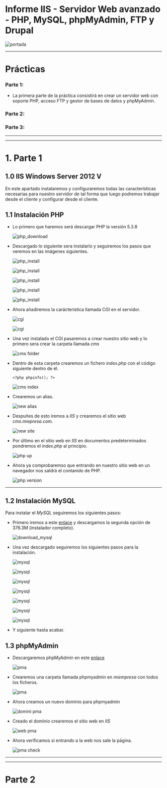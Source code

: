 # Informe IIS - Servidor Web avanzado - PHP, MySQL, phpMyAdmin, FTP y Drupal

![portada](./img/portada.jpg)

___

# Prácticas

### Parte 1:
- La primera parte de la práctica consistirá en crear un servidor web con soporte PHP, acceso FTP y gestor de bases de datos y phpMyAdmin.

### Parte 2:
### Parte 3:

___
___

# 1. Parte 1

## 1.0 IIS Windows Server 2012 V

En este apartado instalaremos y configuraremos todas las características necesarias para nuestro servidor de tal forma que luego podremos trabajar desde el cliente y configurar desde el cliente.

## 1.1 Instalación PHP

- Lo primero que haremos será descargar PHP la versión 5.3.8

  ![php_download](./img/1/1_php_download.png)

- Descargado lo siguiente sera instalarlo y seguiremos los pasos que veremos en las imágenes siguientes.

  ![php_install](./img/1/2_php_install_1.png)

  ![php_install](./img/1/2_php_install_2.png)

  ![php_install](./img/1/2_php_install_3.png)

  ![php_install](./img/1/2_php_install_4.png)

  ![php_install](./img/1/2_php_install_5.png)

- Ahora añadiremos la carácterística llamada CGI en el servidor.

  ![cgi](./img/1/3_add_cgi.png)

  ![cgi](./img/1/4_cgi_added.png)

- Una vez instalado el CGI pasaremos a crear nuestro sitio web y lo primero sera crear la carpeta llamada *cms*

  ![cms folder](./img/1/6_cms_folder.png)

- Dentro de esta carpeta crearemos un fichero *index.php* con el código siguiente dentro de él.

  ~~~
  <?php phpinfo(); ?>
  ~~~

  ![cms index](./img/1/6_cms_index.png)

- Crearemos un alias.

  ![new alias](./img/1/8_new_alias.png)

- Despuñes de esto iremos a *IIS* y crearemos el sitio web *cms.miepresa.com*.

  ![new site](./img/1/7_new_site.png)

- Por último en el sitio web en *IIS* en documentos predeterminados pondremos el *index.php* al principio.

  ![php up](./img/1/9_admit_php.png)

- Ahora ya comprobaremso que entrando en nuestro sitio web en un navegador nos saldrá el contanido de PHP.

  ![php version](./img/1/10_php_version.png)

___

## 1.2 Instalación MySQL

Para instalar el *MySQL* seguiremos los siguientes pasos:
- Primero iremos a este [enlace](https://dev.mysql.com/donwloads/installer) y descargamos la segunda opción de 376.3M (instalador completo).

  ![download_mysql](./img/1/11_mysql_download.png)

- Una vez descargado seguiremos los siguientes pasos para la instalación.

  ![mysql](./img/1/12_mysql_installer_1.png)

  ![mysql](./img/1/12_mysql_installer_2.png)

  ![mysql](./img/1/13_mysql_config_1.png)

  ![mysql](./img/1/13_mysql_config_2.png)

  ![mysql](./img/1/13_mysql_config_3.png)

  ![mysql](./img/1/13_mysql_config_4.png)

  ![mysql](./img/1/13_mysql_config_5.png)

- Y siguiente hasta acabar.

## 1.3 phpMyAdmin

- Descargaremos phpMyAdmin en este [enlace](http://www.phpmyadmin.net)

  ![pma](./img/1/14_pma_download.png)

- Crearemos una carpeta llamada phpmyadmin en *miempresa* con todos los ficheros.

  ![pma](./img/1/14_pma_folder.png)

- Ahora creamos un nuevo dominio para phpmyadmin

  ![domini pma](./img/1/16_newalias_myadmin.png)

- Creado el dominio crearemos el sitio web en *IIS*

  ![web pma](./img/1/15_newsite_myadmin.png)

- Ahora verificamos si entrando a la web nos sale la página.

  ![pma check](./img/1/17_check_result.png)

___
___

# Parte 2
